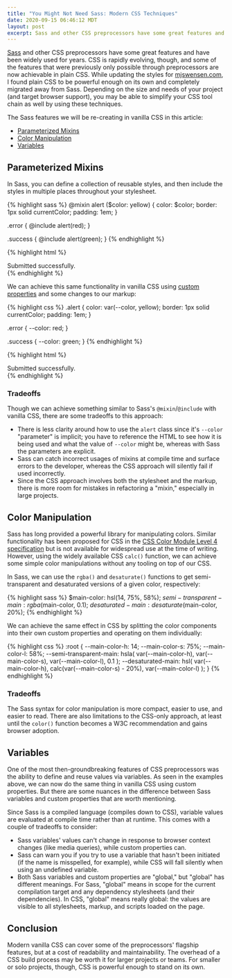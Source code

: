 ```yaml
---
title: "You Might Not Need Sass: Modern CSS Techniques"
date: 2020-09-15 06:46:12 MDT
layout: post
excerpt: Sass and other CSS preprocessors have some great features and have been widely used for years. CSS is rapidly evolving, though, and some of the features that were previously only possible through preprocessors are now achievable in plain CSS.
---
```


[Sass](https://sass-lang.com/) and other CSS preprocessors have some great features and have been widely used for years. CSS is rapidly evolving, though, and some of the features that were previously only possible through preprocessors are now achievable in plain CSS. While updating the styles for [mjswensen.com](https://mjswensen.com), I found plain CSS to be powerful enough on its own and completely migrated away from Sass. Depending on the size and needs of your project (and target browser support), you may be able to simplify your CSS tool chain as well by using these techniques.

The Sass features we will be re-creating in vanilla CSS in this article:

* [Parameterized Mixins](#parameterized-mixins)
* [Color Manipulation](#color-manipulation)
* [Variables](#variables)

## Parameterized Mixins

In Sass, you can define a collection of reusable styles, and then include the styles in multiple places throughout your stylesheet.

{% highlight sass %}
@mixin alert ($color: yellow) {
  color: $color;
  border: 1px solid currentColor;
  padding: 1em;
}

.error {
  @include alert(red);
}

.success {
  @include alert(green);
}
{% endhighlight %}

{% highlight html %}
<div role="alert" class="success">Submitted successfully.</div>
{% endhighlight %}

We can achieve this same functionality in vanilla CSS using [custom properties](https://developer.mozilla.org/en-US/docs/Web/CSS/--*) and some changes to our markup:

{% highlight css %}
.alert {
  color: var(--color, yellow);
  border: 1px solid currentColor;
  padding: 1em;
}

.error {
  --color: red;
}

.success {
  --color: green;
}
{% endhighlight %}

{% highlight html %}
<div role="alert" class="alert success">Submitted successfully.</div>
{% endhighlight %}

### Tradeoffs

Though we can achieve something similar to Sass's `@mixin`/`@include` with vanilla CSS, there are some tradeoffs to this approach:

* There is less clarity around how to use the `alert` class since it's `--color` "parameter" is implicit; you have to reference the HTML to see how it is being used and what the value of `--color` might be, whereas with Sass the parameters are explicit.
* Sass can catch incorrect usages of mixins at compile time and surface errors to the developer, whereas the CSS approach will silently fail if used incorrectly.
* Since the CSS approach involves both the stylesheet and the markup, there is more room for mistakes in refactoring a "mixin," especially in large projects.

## Color Manipulation

Sass has long provided a powerful library for manipulating colors. Similar functionality has been proposed for CSS in the [CSS Color Module Level 4 specification](https://drafts.csswg.org/css-color/#modifying-colors) but is not available for widespread use at the time of writing. However, using the widely available CSS `calc()` function, we can achieve some simple color manipulations without any tooling on top of our CSS.

In Sass, we can use the `rgba()` and `desaturate()` functions to get semi-transparent and desaturated versions of a given color, respectively:

{% highlight sass %}
$main-color: hsl(14, 75%, 58%);
$semi-transparent-main: rgba($main-color, 0.1);
$desaturated-main: desaturate($main-color, 20%);
{% endhighlight %}

We can achieve the same effect in CSS by splitting the color components into their own custom properties and operating on them individually:

{% highlight css %}
:root {
  --main-color-h: 14;
  --main-color-s: 75%;
  --main-color-l: 58%;
  --semi-transparent-main: hsla(
    var(--main-color-h),
    var(--main-color-s),
    var(--main-color-l),
    0.1
  );
  --desaturated-main: hsl(
    var(--main-color-h),
    calc(var(--main-color-s) - 20%),
    var(--main-color-l)
  );
}
{% endhighlight %}

### Tradeoffs

The Sass syntax for color manipulation is more compact, easier to use, and easier to read. There are also limitations to the CSS-only approach, at least until the `color()` function becomes a W3C recommendation and gains browser adoption.

## Variables

One of the most then-groundbreaking features of CSS preprocessors was the ability to define and reuse values via variables. As seen in the examples above, we can now do the same thing in vanilla CSS using custom properties. But there are some nuances in the difference between Sass variables and custom properties that are worth mentioning.

Since Sass is a compiled language (compiles down to CSS), variable values are evaluated at compile time rather than at runtime. This comes with a couple of tradeoffs to consider:

- Sass variables' values can't change in response to browser context changes (like media queries), while custom properties can.
- Sass can warn you if you try to use a variable that hasn't been initiated (if the name is misspelled, for example), while CSS will fall silently when using an undefined variable.
- Both Sass variables and custom properties are "global," but "global" has different meanings. For Sass, "global" means in scope for the current compilation target and any dependency stylesheets (and their dependencies). In CSS, "global" means really global: the values are visible to all stylesheets, markup, and scripts loaded on the page.

## Conclusion

Modern vanilla CSS can cover some of the preprocessors' flagship features, but at a cost of readability and maintainability. The overhead of a CSS build process may be worth it for larger projects or teams. For smaller or solo projects, though, CSS is powerful enough to stand on its own.